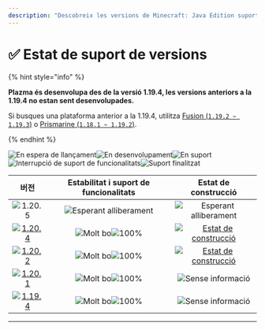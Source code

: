 ```yaml
---
description: "Descobreix les versions de Minecraft: Java Edition suportades a Plazma."
---
```


# ✅ Estat de suport de versions

{% hint style="info" %}

**Plazma és desenvolupa des de la versió 1.19.4, les versions anteriors a la 1.19.4 no estan sent desenvolupades.**

Si busques una plataforma anterior a la 1.19.4, utilitza [Fusion (`1.19.2 ~ 1.19.3`)](https://github.com/RuinedTechnologyUnify/Fusion) o [Prismarine (`1.18.1 ~ 1.19.2`)](https://github.com/PrismarineTeam/Prismarine).

{% endhint %}

[wtr]: <https://badge.plazmamc.org/0/En espera de llançament>
[ukn]: https://badge.plazmamc.org/0/Sense%20informació
[vgd]: https://badge.plazmamc.org/1/Molt%20bo
[100]: https://badge.plazmamc.org/percent/100

![En espera de llançament][wtr]![En desenvolupament](https://badge.plazmamc.org/1/En%20desenvolupament)![En suport](https://badge.plazmamc.org/2/En%20suport)![Interrupció de suport de funcionalitats](https://badge.plazmamc.org/6/Interrupció%20de%20suport%20de%20funcionalitats)![Suport finalitzat](https://badge.plazmamc.org/4/Suport%20finalitzat)

|                                         버전                                        | Estabilitat    i    suport de funcionalitats |                                              Estat de construcció                                             |
| :-------------------------------------------------------------------------------: | :------------------------------------------: | :-----------------------------------------------------------------------------------------------------------: |
|                   ![1.20.5](https://badge.plazmamc.org/0/1.20.5)                  |         ![Esperant alliberament][wtr]        |                                         ![Esperant alliberament][wtr]                                         |
| [![1.20.4](https://badge.plazmamc.org/2/1.20.4)](https://git.plazmamc.org/1.20.4) |          ![Molt bo][vgd]![100%][100]         | [![Estat de construcció](https://build.plazmamc.org/1.20.4)](https://build.plazmamc.org/1.20.4?redirect=true) |
| [![1.20.2](https://badge.plazmamc.org/6/1.20.2)](https://git.plazmamc.org/1.20.2) |          ![Molt bo][vgd]![100%][100]         | [![Estat de construcció](https://build.plazmamc.org/1.20.2)](https://build.plazmamc.org/1.20.2?redirect=true) |
| [![1.20.1](https://badge.plazmamc.org/4/1.20.1)](https://git.plazmamc.org/1.20.1) |          ![Molt bo][vgd]![100%][100]         |                                            ![Sense informació][ukn]                                           |
| [![1.19.4](https://badge.plazmamc.org/4/1.19.4)](https://git.plazmamc.org/1.19.4) |          ![Molt bo][vgd]![100%][100]         |                                            ![Sense informació][ukn]                                           |

***
